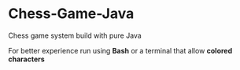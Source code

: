 # Chess-Game-Java
Chess game system build with pure Java

For better experience run using **Bash** or a terminal that allow **colored characters**

